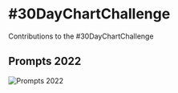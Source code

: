 \#30DayChartChallenge
================

Contributions to the \#30DayChartChallenge

## Prompts 2022

![Prompts 2022](https://pbs.twimg.com/media/FNgSDsJXEAAG9kO?format=jpg)
